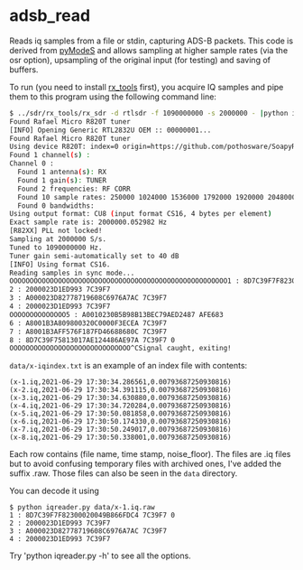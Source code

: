 # adsb_read

Reads iq samples from a file or stdin, capturing ADS-B packets. This code is derived
from [pyModeS](https://pypi.org/project/pyModeS/) and allows sampling
at higher sample rates (via the osr option), upsampling of the original
input (for testing) and saving of buffers.

To run (you need to install [rx_tools](https://github.com/rxseger/rx_tools) first), you acquire IQ samples and pipe them to this program using the following command line:
``` bash
$ ../sdr/rx_tools/rx_sdr -d rtlsdr -f 1090000000 -s 2000000 - |python iqreader.py - -o x
Found Rafael Micro R820T tuner
[INFO] Opening Generic RTL2832U OEM :: 00000001...
Found Rafael Micro R820T tuner
Using device R820T: index=0 origin=https://github.com/pothosware/SoapyRTLSDR 
Found 1 channel(s) :
Channel 0 :
  Found 1 antenna(s): RX 
  Found 1 gain(s): TUNER 
  Found 2 frequencies: RF CORR 
  Found 10 sample rates: 250000 1024000 1536000 1792000 1920000 2048000 2160000 2560000 2880000 3200000 
  Found 0 bandwidths: 
Using output format: CU8 (input format CS16, 4 bytes per element)
Exact sample rate is: 2000000.052982 Hz
[R82XX] PLL not locked!
Sampling at 2000000 S/s.
Tuned to 1090000000 Hz.
Tuner gain semi-automatically set to 40 dB
[INFO] Using format CS16.
Reading samples in sync mode...
OOOOOOOOOOOOOOOOOOOOOOOOOOOOOOOOOOOOOOOOOOOOOOOOOOOOOO1 : 8D7C39F7F82300020049B866FDC4 7C39F7 0
2 : 2000023D1ED993 7C39F7
3 : A000023D82778719608C6976A7AC 7C39F7
4 : 2000023D1ED993 7C39F7
OOOOOOOOOOOOOO5 : A0010230B5B98B13BEC79AED2487 AFE683
6 : A8001B3A809800320C0000F3ECEA 7C39F7
7 : A8001B3AFF576F187FD46688680C 7C39F7
8 : 8D7C39F75813017AE124486AE97A 7C39F7 0
OOOOOOOOOOOOOOOOOOOOOOOOOOOOOO^CSignal caught, exiting!
```

```data/x-iqindex.txt``` is an example of an index file with contents:
```
(x-1.iq,2021-06-29 17:30:34.286561,0.00793687250930816)
(x-2.iq,2021-06-29 17:30:34.391115,0.00793687250930816)
(x-3.iq,2021-06-29 17:30:34.630880,0.00793687250930816)
(x-4.iq,2021-06-29 17:30:34.720284,0.00793687250930816)
(x-5.iq,2021-06-29 17:30:50.081858,0.00793687250930816)
(x-6.iq,2021-06-29 17:30:50.174330,0.00793687250930816)
(x-7.iq,2021-06-29 17:30:50.249017,0.00793687250930816)
(x-8.iq,2021-06-29 17:30:50.338001,0.00793687250930816)
```
Each row contains (file name, time stamp, noise_floor). The files are 
.iq files but to avoid confusing temporary files with archived ones,
I've added the suffix .raw. Those files can also be seen in the
```data``` directory.

You can decode it using
```
$ python iqreader.py data/x-1.iq.raw
1 : 8D7C39F7F82300020049B866FDC4 7C39F7 0
2 : 2000023D1ED993 7C39F7
3 : A000023D82778719608C6976A7AC 7C39F7
4 : 2000023D1ED993 7C39F7
```

Try 'python iqreader.py -h' to see all the options.
